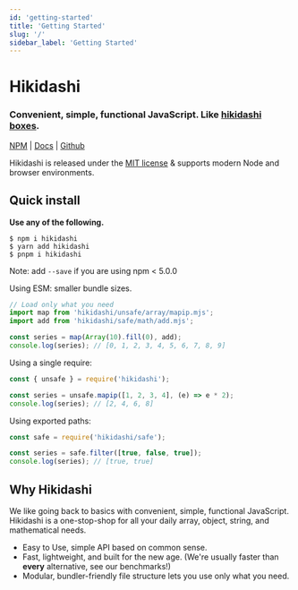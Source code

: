 ```yaml
---
id: 'getting-started'
title: 'Getting Started'
slug: '/'
sidebar_label: 'Getting Started'
---
```


# Hikidashi

### Convenient, simple, functional JavaScript. Like [hikidashi boxes](https://happiboxshop.com/blogs/news/12-alternatives-to-marie-kondo-hikidashi-boxes).

[NPM](https://npm.im/hikidashi) |
[Docs](https://kaihodev.github.io/hikidashi) |
[Github](https://github.com/kaihodev/hikidashi/tree/develop)

Hikidashi is released under the [MIT license](https://github.com/kaihodev/hikidashi/blob/develop/LICENSE) & supports modern Node and browser environments.<br/>

## Quick install

**Use any of the following.**

```shell
$ npm i hikidashi
$ yarn add hikidashi
$ pnpm i hikidashi
```

Note: add `--save` if you are using npm < 5.0.0

Using ESM: smaller bundle sizes.

```js
// Load only what you need
import map from 'hikidashi/unsafe/array/mapip.mjs';
import add from 'hikidashi/safe/math/add.mjs';

const series = map(Array(10).fill(0), add);
console.log(series); // [0, 1, 2, 3, 4, 5, 6, 7, 8, 9]
```

Using a single require:

```js
const { unsafe } = require('hikidashi');

const series = unsafe.mapip([1, 2, 3, 4], (e) => e * 2);
console.log(series); // [2, 4, 6, 8]
```

Using exported paths:

```js
const safe = require('hikidashi/safe');

const series = safe.filter([true, false, true]);
console.log(series); // [true, true]
```

## Why Hikidashi

We like going back to basics with convenient, simple, functional JavaScript. Hikidashi is a one-stop-shop for all your daily array, object, string, and mathematical needs.

- Easy to Use, simple API based on common sense.
- Fast, lightweight, and built for the new age. (We're usually faster than **every** alternative, see our benchmarks!)
- Modular, bundler-friendly file structure lets you use only what you need.
